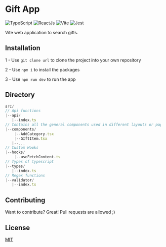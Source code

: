 # Gift App
<div>
  <img alt="TypeScript" src="https://img.shields.io/badge/-TypeScript-007ACC?style=for-the-badge&logo=typescript&logoColor=white" />
  <img alt="ReactJs" src="https://img.shields.io/badge/ReactJs-45b8d8?style=for-the-badge&logo=react&logoColor=white" />
  <img alt="Vite" src="https://img.shields.io/badge/Vite-43853d?style=for-the-badge&logo=Vite&logoColor=white" />
  <img alt="Jest" src="https://img.shields.io/badge/-Jest-15c213?style=for-the-badge&logo=jest&logoColor=white" />
</div>
  
Vite web application to search gifts.


## Installation

1 - Use ```git clone url``` to clone the project into your own repository

2 - Use ```npm i``` to install the packages

3 - Use ```npm run dev``` to run the app

## Directory

```js
src/
// Api functions
|--api/
   |--index.ts
// Contains all the general components used in different layouts or pages
|--components/
    |--AddCategory.tsx
    |--GIftItem.tsx
   |--...
// Custom Hooks
|--hooks/
    |--useFetchContent.ts
// Types of typescript
|--types/
   |--index.ts
// Regex functions
|--validator/
   |--index.ts
```


## Contributing
Want to contribute? Great!
Pull requests are allowed ;)

## License
[MIT](https://choosealicense.com/licenses/mit/)